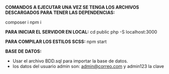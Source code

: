 **COMANDOS A EJECUTAR UNA VEZ SE TENGA LOS ARCHIVOS DESCARGADOS PARA TENER LAS DEPENDENCIAS:**

composer i
npm i

**PARA INICIAR EL SERVIDOR EN LOCAL:**
cd public
php -S localhost:3000


**PARA COMPILAR LOS ESTILOS SCSS:**
npm start


**BASE DE DATOS:**
- Usar el archivo BDD.sql para importar la base de datos.
- los datos del usuario admin son:  admin@correo.com y admin123 la clave
